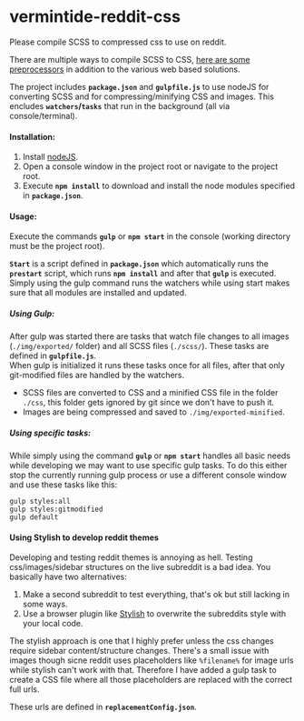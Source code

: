 # vermintide-reddit-css

Please compile SCSS to compressed css to use on reddit.

There are multiple ways to compile SCSS to CSS, [here are some preprocessors](https://graygrids.com/best-tools-resources-compile-manage-sass-less-stylus-css-preprocessors/) in addition to the various web based solutions.

The project includes **`package.json`** and **`gulpfile.js`** to use nodeJS for converting SCSS and for compressing/minifying CSS and images. This encludes **`watchers`/`tasks`** that run in the background (all via console/terminal). 

#### Installation:

1. Install [nodeJS](https://nodejs.org/en/download/).
2. Open a console window in the project root or navigate to the project root.
3. Execute **`npm install`** to download and install the node modules specified in **`package.json`**.

#### Usage:

Execute the commands **`gulp`** or **`npm start`** in the console (working directory must be the project root).  

**`Start`** is a script defined in **`package.json`** which automatically runs the **`prestart`** script, which runs **`npm install`** and after that **`gulp`** is executed. Simply using the gulp command runs the watchers while using start makes sure that all modules are installed and updated.

##### Using Gulp:
  
After gulp was started there are tasks that watch file changes to all images (`./img/exported/` folder) and all SCSS files (`./scss/`). These tasks are defined in **`gulpfile.js`**.   
When gulp is initialized it runs these tasks once for all files, after that only git-modified files are handled by the watchers.

- SCSS files are converted to CSS and a minified CSS file in the folder `./css`, this folder gets ignored by git since we don't have to push it.
- Images are being compressed and saved to `./img/exported-minified`.

##### Using specific tasks:

While simply using the command **`gulp`** or **`npm start`** handles all basic needs while developing we may want to use specific gulp tasks. To do this either stop the currently running gulp process or use a different console window and use these tasks like this:   

```
gulp styles:all
gulp styles:gitmodified
gulp default
```

#### Using Stylish to develop reddit themes

Developing and testing reddit themes is annoying as hell. Testing css/images/sidebar structures on the live subreddit is a bad idea. You basically have two alternatives:   
1. Make a second subreddit to test everything, that's ok but still lacking in some ways.
2. Use a browser plugin like [Stylish](https://chrome.google.com/webstore/detail/stylish-custom-themes-for/fjnbnpbmkenffdnngjfgmeleoegfcffe?hl=en) to overwrite the subreddits style with your local code.

The stylish approach is one that I highly prefer unless the css changes require sidebar content/structure changes. There's a small issue with images though sicne reddit uses placeholders like `%filename%` for image urls while stylish can't work with that. Therefore I have added a gulp task to create a CSS file where all those placeholders are replaced with the correct full urls. 

These urls are defined in **`replacementConfig.json`**.

